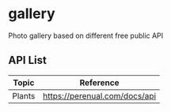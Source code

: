 # gallery
Photo gallery based on different free public API

## API List

| Topic  | Reference |
| ------------- | ------------- |
| Plants  |  https://perenual.com/docs/api |
